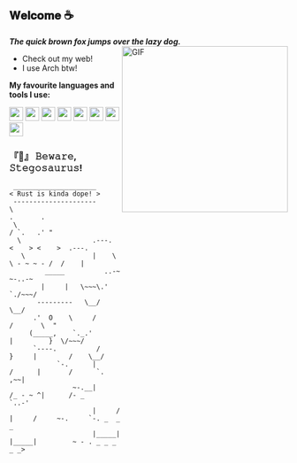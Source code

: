 ## **𝐖𝐞𝐥𝐜𝐨𝐦𝐞 ☕**
***The quick brown fox jumps over the lazy dog.***
  [<img align="right" alt="GIF" src="https://i.imgur.com/XLoUTDF.png" width="300"/>](http://daikoje.borec.cz/dwlinks/post/Cheese/)
  
- Check out my web!
- I use Arch btw! 

**My favourite languages and tools I use:** 

<code><img height="25" src="https://i.imgur.com/eMhAsEa.png"></code>
<code><img height="25" src="https://i.imgur.com/UTo2THv.png"></code>
<code><img height="25" src="https://i.imgur.com/jI8K2oe.png"></code>
<code><img height="25" src="https://i.imgur.com/emR5p0Y.png"></code>
<code><img height="25" src="https://i.imgur.com/kEuU82j.png"></code>
<code><img height="25" src="https://i.imgur.com/6FB64I2.png"></code>
<code><img height="25" src="https://i.imgur.com/AOmDtzo.png"></code>
<code><img height="25" src="https://i.imgur.com/Ez96JeT.png"></code>

### **『🚧』 𝙱𝚎𝚠𝚊𝚛𝚎, 𝚂𝚝𝚎𝚐𝚘𝚜𝚊𝚞𝚛𝚞𝚜!**

```text 
 _____________________ 
< Rust is kinda dope! >
 --------------------- 
\                             .       .
 \                           / `.   .' " 
  \                  .---.  <    > <    >  .---.
   \                 |    \  \ - ~ ~ - /  /    |
         _____          ..-~             ~-..-~
        |     |   \~~~\.'                    `./~~~/
       ---------   \__/                        \__/
      .'  O    \     /               /       \  " 
     (_____,    `._.'               |         }  \/~~~/
      `----.          /       }     |        /    \__/
            `-.      |       /      |       /      `. ,~~|
                ~-.__|      /_ - ~ ^|      /- _      `..-'   
                     |     /        |     /     ~-.     `-. _  _  _
                     |_____|        |_____|         ~ - . _ _ _ _ _>
```
